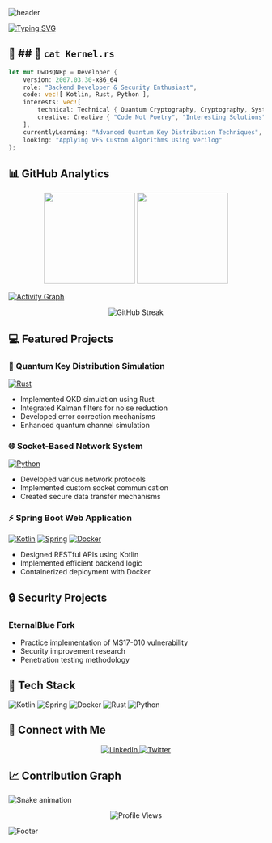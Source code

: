 <!-- Header -->
![header](https://capsule-render.vercel.app/api?type=waving&height=250&color=0:000000,50:4B0082,100:9400D3&text=Backend%20Development&fontAlign=50&fontAlignY=35&desc=Crafting%20Secure%20Digital%20Solutions&descAlign=50&descAlignY=55&fontColor=ffffff&stroke=ffffff&strokeWidth=2)

<!-- Introduction Typing Effect -->
[![Typing SVG](https://readme-typing-svg.demolab.com?font=IBM+Plex+Mono&weight=500&size=20&duration=2000&pause=300&color=36BCF7&vCenter=true&multiline=true&random=false&width=1000&height=230&lines=%5B2007.03.30+00:00:01%5D+[+Initialize+]+>+Loading+Operator+System:+3QNRpDwD-x86_64...;%5B2007.03.30+00:00:02%5D+[+SUCCESS+]+>+Development+Operator+System+Kernel+loaded;%5B2007.03.30+00:00:03%5D+[+INFO+]+>+Primary+skills+activated:+Kotlin%2C+Rust%2C+Python;%5B2007.03.30+00:00:04%5D+[+INFO+]+>+Security+System+Implementation:+IN_PROGRES;%5B2007.03.30+00:00:05%5D+[+INFO+]+>+Quantum+protocols+initialized...;%5B2007.03.30+00:00:06%5D+[+STATUS+]+>+Cryptography+Modules:+Deployment;%5B2007.03.30+00:00:07%5D+[+PROJECT+]+>+Deploying+VFS+Custom+Algorithms+with+Verilog;%5B2007.03.30+00:00:08%5D+[+SYSTEM+]+>+All+Modules+Activated,+System+Online)](https://git.io/typing-svg)

## 🌟 ## 💫 `cat Kernel.rs`
```Rust
let mut DwD3QNRp = Developer {
    version: 2007.03.30-x86_64
    role: "Backend Developer & Security Enthusiast",
    code: vec![ Kotlin, Rust, Python ],
    interests: vec![
        technical: Technical { Quantum Cryptography, Cryptography, System, Algorithms, Backend, Socket, Network Security },
        creative: Creative { "Code Not Poetry", "Interesting Solutions", "Innovation" }
    ],
    currentlyLearning: "Advanced Quantum Key Distribution Techniques",
    looking: "Applying VFS Custom Algorithms Using Verilog"
};
```

## 📊 GitHub Analytics
<p align="center">
  <img height="180em" src="https://github-readme-stats.vercel.app/api?username=3QNRpDwD&show_icons=true&theme=radical"/>
  <img height="180em" src="https://github-readme-stats.vercel.app/api/top-langs/?username=3QNRpDwD&layout=compact&theme=radical"/>
</p>

<!-- GitHub Activity Graph -->
[![Activity Graph](https://github-readme-activity-graph.vercel.app/graph?username=3QNRpDwD&theme=tokyo-night)](https://github.com/ashutosh00710/github-readme-activity-graph)

<!-- GitHub Streak Stats -->
<p align="center">
  <img src="https://github-readme-streak-stats.herokuapp.com/?user=3QNRpDwD&theme=radical" alt="GitHub Streak"/>
</p>

## 💻 Featured Projects

### 🔐 Quantum Key Distribution Simulation
[![Rust](https://img.shields.io/badge/Rust-000000?style=for-the-badge&logo=rust&logoColor=white)](https://www.rust-lang.org/)
- Implemented QKD simulation using Rust
- Integrated Kalman filters for noise reduction
- Developed error correction mechanisms
- Enhanced quantum channel simulation

### 🌐 Socket-Based Network System
[![Python](https://img.shields.io/badge/Python-14354C?style=for-the-badge&logo=python&logoColor=white)](https://www.python.org/)
- Developed various network protocols
- Implemented custom socket communication
- Created secure data transfer mechanisms

### ⚡ Spring Boot Web Application
[![Kotlin](https://img.shields.io/badge/Kotlin-0095D5?&style=for-the-badge&logo=kotlin&logoColor=white)](https://kotlinlang.org/)
[![Spring](https://img.shields.io/badge/Spring-6DB33F?style=for-the-badge&logo=spring&logoColor=white)](https://spring.io/)
[![Docker](https://img.shields.io/badge/Docker-2CA5E0?style=for-the-badge&logo=docker&logoColor=white)](https://www.docker.com/)
- Designed RESTful APIs using Kotlin
- Implemented efficient backend logic
- Containerized deployment with Docker

## 🔒 Security Projects

### EternalBlue Fork
- Practice implementation of MS17-010 vulnerability
- Security improvement research
- Penetration testing methodology

## 🚀 Tech Stack
![Kotlin](https://img.shields.io/badge/Kotlin-0095D5?&style=for-the-badge&logo=kotlin&logoColor=white)
![Spring](https://img.shields.io/badge/Spring-6DB33F?style=for-the-badge&logo=spring&logoColor=white)
![Docker](https://img.shields.io/badge/Docker-2CA5E0?style=for-the-badge&logo=docker&logoColor=white)
![Rust](https://img.shields.io/badge/Rust-000000?style=for-the-badge&logo=rust&logoColor=white)
![Python](https://img.shields.io/badge/Python-14354C?style=for-the-badge&logo=python&logoColor=white)

## 🤝 Connect with Me
<p align="center">
  <a href="https://linkedin.com/in/YourLinkedIn">
    <img src="https://img.shields.io/badge/LinkedIn-0077B5?style=for-the-badge&logo=linkedin&logoColor=white" alt="LinkedIn"/>
  </a>
  <a href="https://twitter.com/YourTwitter">
    <img src="https://img.shields.io/badge/Twitter-1DA1F2?style=for-the-badge&logo=twitter&logoColor=white" alt="Twitter"/>
  </a>
</p>

## 📈 Contribution Graph
![Snake animation](https://github.com/3QNRpDwD/3QNRpDwD/blob/output/github-contribution-grid-snake.svg)

<!-- Profile Views Counter -->
<p align="center"> 
  <img src="https://komarev.com/ghpvc/?username=3QNRpDwD&label=Profile%20views&color=0e75b6&style=flat" alt="Profile Views"/>
</p>

<!-- Footer -->
![Footer](https://capsule-render.vercel.app/api?type=waving&color=0:EEFF00,100:a82da8&height=200&section=footer)
